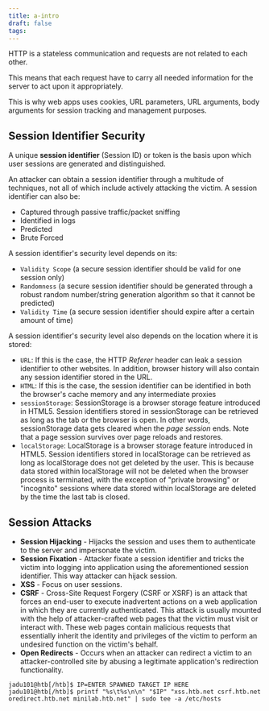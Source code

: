 ```yaml
---
title: a-intro
draft: false
tags:
---
```

HTTP is a stateless communication and requests are not related to each other.

This means that each request have to carry all needed information for the server to act upon it appropriately.

This is why web apps uses cookies, URL parameters, URL arguments, body arguments for session tracking and management purposes.

## Session Identifier Security

A unique **session identifier** (Session ID) or token is the basis upon which user sessions are generated and distinguished.

An attacker can obtain a session identifier through a multitude of techniques, not all of which include actively attacking the victim. A session identifier can also be:

- Captured through passive traffic/packet sniffing
- Identified in logs
- Predicted
- Brute Forced

A session identifier's security level depends on its:

- `Validity Scope` (a secure session identifier should be valid for one session only)
- `Randomness` (a secure session identifier should be generated through a robust random number/string generation algorithm so that it cannot be predicted)
- `Validity Time` (a secure session identifier should expire after a certain amount of time)

A session identifier's security level also depends on the location where it is stored:

- `URL`: If this is the case, the HTTP _Referer_ header can leak a session identifier to other websites. In addition, browser history will also contain any session identifier stored in the URL.
- `HTML`: If this is the case, the session identifier can be identified in both the browser's cache memory and any intermediate proxies
- `sessionStorage`: SessionStorage is a browser storage feature introduced in HTML5. Session identifiers stored in sessionStorage can be retrieved as long as the tab or the browser is open. In other words, sessionStorage data gets cleared when the _page session_ ends. Note that a page session survives over page reloads and restores.
- `localStorage`: LocalStorage is a browser storage feature introduced in HTML5. Session identifiers stored in localStorage can be retrieved as long as localStorage does not get deleted by the user. This is because data stored within localStorage will not be deleted when the browser process is terminated, with the exception of "private browsing" or "incognito" sessions where data stored within localStorage are deleted by the time the last tab is closed.
## Session Attacks

- **Session Hijacking** - Hijacks the session and uses them to authenticate to the server and impersonate the victim.
- **Session Fixation** - Attacker fixate a session identifier and tricks the victim into logging into application using the aforementioned session identifier. This way attacker can hijack session.
- **XSS** - Focus on user sessions.
- **CSRF** - Cross-Site Request Forgery (CSRF or XSRF) is an attack that forces an end-user to execute inadvertent actions on a web application in which they are currently authenticated. This attack is usually mounted with the help of attacker-crafted web pages that the victim must visit or interact with. These web pages contain malicious requests that essentially inherit the identity and privileges of the victim to perform an undesired function on the victim's behalf.
- **Open Redirects** - Occurs when an attacker can redirect a victim to an attacker-controlled site by abusing a legitimate application's redirection functionality.


```shell-session
jadu101@htb[/htb]$ IP=ENTER SPAWNED TARGET IP HERE
jadu101@htb[/htb]$ printf "%s\t%s\n\n" "$IP" "xss.htb.net csrf.htb.net oredirect.htb.net minilab.htb.net" | sudo tee -a /etc/hosts
```